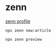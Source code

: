 # zenn

[zenn profile](https://zenn.dev/k_furusho)


```shell
npx zenn new:article

npx zenn preview
```
